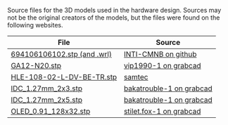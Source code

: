 Source files for the 3D models used in the hardware design.
Sources may not be the original creators of the models, but the files were found on the following websites.

| File | Source |
| ---- | ------ |
|[694106106102.stp (and .wrl)](694106106102.stpstp) | [INTI-CMNB on github](https://github.com/INTI-CMNB/kibot_variants_arduprog/tree/master/3D) |
|[GA12-N20.stp](GA12-N20.stp) | [vip1990-1 on grabcad](https://grabcad.com/library/ga12-n20-motor-1) |
|[HLE-108-02-L-DV-BE-TR.stp](HLE-108-02-L-DV-BE-TR.stp) | [samtec](https://www.samtec.com/products/hle-108-02-l-dv-be-tr) |
|[IDC_1.27mm_2x3.stp](IDC_1.27mm_2x3.stp) | [bakatrouble-1 on grabcad](https://grabcad.com/library/idc-box-header-1-27mm-1) |
|[IDC_1.27mm_2x5.stp](IDC_1.27mm_2x5.stp) | [bakatrouble-1 on grabcad](https://grabcad.com/library/idc-box-header-1-27mm-1) |
|[OLED_0.91_128x32.stp](OLED_0.91_128x32.stp) | [stilet.fox-1 on grabcad](https://grabcad.com/library/oled-0-91-128x32-1) |
